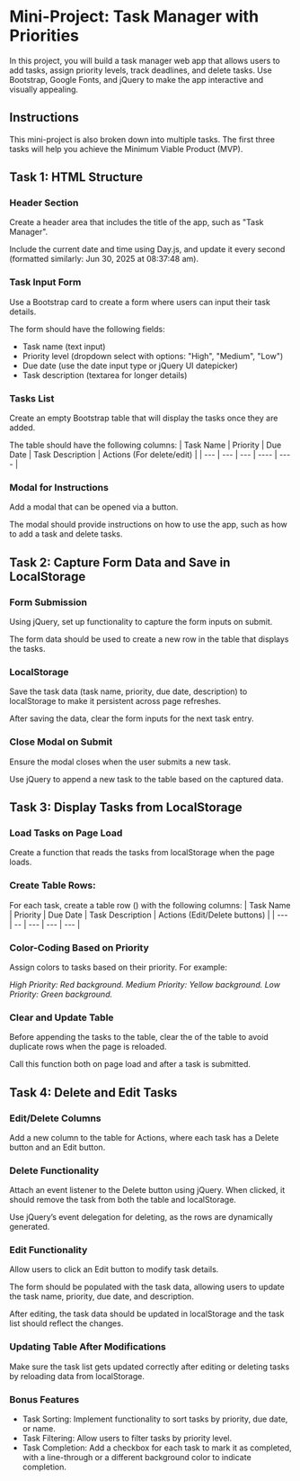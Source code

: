 # Mini-Project: Task Manager with Priorities
In this project, you will build a task manager web app that allows users to add tasks, assign priority levels, track deadlines, and delete tasks. Use Bootstrap, Google Fonts, and jQuery to make the app interactive and visually appealing.

## Instructions
This mini-project is also broken down into multiple tasks. The first three tasks will help you achieve the Minimum Viable Product (MVP).

## Task 1: HTML Structure
### Header Section

Create a header area that includes the title of the app, such as "Task Manager".

Include the current date and time using Day.js, and update it every second (formatted similarly: Jun 30, 2025 at 08:37:48 am).

### Task Input Form

Use a Bootstrap card to create a form where users can input their task details.

The form should have the following fields:
<ul>
<li>Task name (text input)
<li>Priority level (dropdown select with options: "High", "Medium", "Low")
<li>Due date (use the date input type or jQuery UI datepicker)
<li>Task description (textarea for longer details)
</ul>

### Tasks List

Create an empty Bootstrap table that will display the tasks once they are added.

The table should have the following columns:
| Task Name | Priority | Due Date | Task Description | Actions (For delete/edit) |
| --- | --- | --- | ---- | ---- |
 

### Modal for Instructions

Add a modal that can be opened via a button. 

The modal should provide instructions on how to use the app, such as how to add a task and delete tasks.

## Task 2: Capture Form Data and Save in LocalStorage
### Form Submission

Using jQuery, set up functionality to capture the form inputs on submit.

The form data should be used to create a new row in the table that displays the tasks.

### LocalStorage

Save the task data (task name, priority, due date, description) to localStorage to make it persistent across page refreshes.

After saving the data, clear the form inputs for the next task entry.

### Close Modal on Submit

Ensure the modal closes when the user submits a new task.

Use jQuery to append a new task to the table based on the captured data.

## Task 3: Display Tasks from LocalStorage
### Load Tasks on Page Load

Create a function that reads the tasks from localStorage when the page loads.

### Create Table Rows:
For each task, create a table row (<tr>) with the following columns:
| Task Name | Priority | Due Date | Task Description | Actions (Edit/Delete buttons) |
| --- | -- | --- | --- | --- |

### Color-Coding Based on Priority
Assign colors to tasks based on their priority. For example:

*High Priority: Red background.
Medium Priority: Yellow background.
Low Priority: Green background.*

### Clear and Update Table
Before appending the tasks to the table, clear the <tbody> of the table to avoid duplicate rows when the page is reloaded.

Call this function both on page load and after a task is submitted.

## Task 4: Delete and Edit Tasks
### Edit/Delete Columns

Add a new column to the table for Actions, where each task has a Delete button and an Edit button.

### Delete Functionality

Attach an event listener to the Delete button using jQuery. When clicked, it should remove the task from both the table and localStorage.

Use jQuery’s event delegation for deleting, as the rows are dynamically generated.

### Edit Functionality

Allow users to click an Edit button to modify task details. 

The form should be populated with the task data, allowing users to update the task name, priority, due date, and description.

After editing, the task data should be updated in localStorage and the task list should reflect the changes.

### Updating Table After Modifications

Make sure the task list gets updated correctly after editing or deleting tasks by reloading data from localStorage.

### Bonus Features
<ul>
<li>Task Sorting: Implement functionality to sort tasks by priority, due date, or name.
<li>Task Filtering: Allow users to filter tasks by priority level.
<li>Task Completion: Add a checkbox for each task to mark it as completed, with a line-through or a different background color to indicate completion.
</ul>